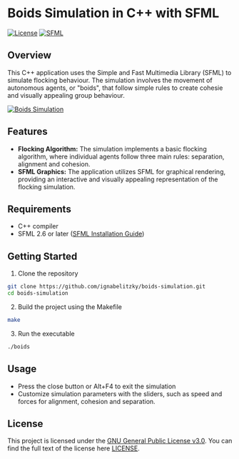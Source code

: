 # Boids Simulation in C++ with SFML

[![License](https://shields.io/badge/license-GNU%20General%20Public%20License%20v3.0-green)](LICENSE)
[![SFML](https://img.shields.io/badge/SFML-2.6-brightgreen.svg)](https://www.sfml-dev.org/)

## Overview

This C++ application uses the Simple and Fast Multimedia Library (SFML) to simulate flocking behaviour. The simulation involves the movement of autonomous agents, or "boids", that follow simple rules to create cohesie and visually appealing group behaviour.

[![Boids Simulation](https://img.youtube.com/vi/skfMvKqt_Qw/0.jpg)](https://www.youtube.com/watch?v=skfMvKqt_Qw)

## Features

- **Flocking Algorithm:** The simulation implements a basic flocking algorithm, where individual agents follow three main rules: separation, alignment and cohesion.
- **SFML Graphics:** The application utilizes SFML for graphical rendering, providing an interactive and visually appealing representation of the flocking simulation.

## Requirements

- C++ compiler
- SFML 2.6 or later ([SFML Installation Guide](https://www.sfml-dev.org/tutorials/2.6/))

## Getting Started

1. Clone the repository
```bash
git clone https://github.com/ignabelitzky/boids-simulation.git
cd boids-simulation
```
2. Build the project using the Makefile
```bash
make
```
3. Run the executable
```bash
./boids
```

## Usage
- Press the close button or Alt+F4 to exit the simulation
- Customize simulation parameters with the sliders, such as speed and forces for alignment, cohesion and separation.

## License

This project is licensed under the [GNU General Public License v3.0](LICENSE). You can find the full text of the license here [LICENSE](LICENSE).
